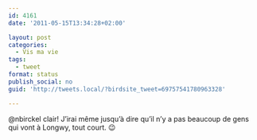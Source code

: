 ```yaml
---
id: 4161
date: '2011-05-15T13:34:28+02:00'

layout: post
categories:
  - Vis ma vie
tags:
  - tweet
format: status
publish_social: no
guid: 'http://tweets.local/?birdsite_tweet=69757541780963328'

---
```


@nbirckel clair! J’irai même jusqu’à dire qu’il n’y a pas beaucoup de gens qui vont à Longwy, tout court. 😉